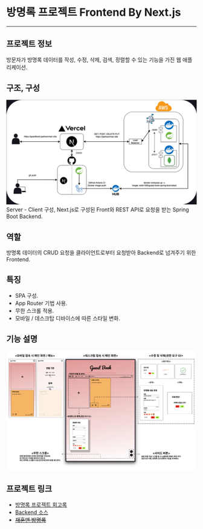 # 방명록 프로젝트 Frontend By Next.js

---

## 프로젝트 정보
방문자가 방명록 데이터를 작성, 수정, 삭제, 검색, 정렬할 수 있는 기능을 가진 웹 애플리케이션.

## 구조, 구성
![구조](composition.png)
Server - Client 구성, Next.js로 구성된 Front와 REST API로 요청을 받는 Spring Boot Backend.

## 역할
방명록 데이터의 CRUD 요청을 클라이언트로부터 요청받아 Backend로 넘겨주기 위한 Frontend.

## 특징
- SPA 구성.
- App Router 기법 사용.
- 무한 스크롤 적용.
- 모바일 / 데스크탑 디바이스에 따른 스타일 변화.

## 기능 설명
![how to use](how2use.png)

## 프로젝트 링크
- [방명록 프로젝트 회고록](https://jaehoonmandev.github.io/side%20project/guestbook-retrospective/)
- [Backend 소스](https://github.com/jaehoonmandev/guest-book-spring-boot)
- ~~[재훈맨 방명록](https://guestbook.jaehoonman.site/)~~
